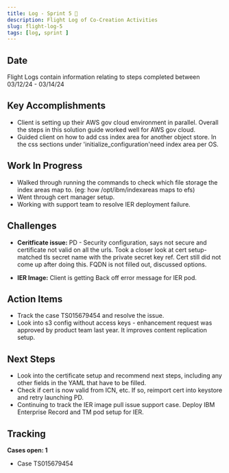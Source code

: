 ```yaml
---
title: Log - Sprint 5 🛫
description: Flight Log of Co-Creation Activities
slug: flight-log-5
tags: [log, sprint ]
---
```


## Date
Flight Logs contain information relating to steps completed between 03/12/24 - 03/14/24

## Key Accomplishments
- Client is setting up their AWS gov cloud environment in parallel. Overall the steps in this solution guide worked well for AWS gov cloud. 
- Guided client on how to add css index area for another object store. In the css sections under 'initialize_configuration'need index area per OS. 

## Work In Progress 
- Walked through running the commands to check which file storage the index areas map to. (eg: how /opt/ibm/indexareas maps to efs) 
- Went through cert manager setup.
- Working with support team to resolve IER deployment failure.

## Challenges
- **Ceritficate issue:**  PD - Security configuration, says not secure and certificate not valid on all the urls.
  Took a closer look at cert setup- matched tls secret name with the private secret key ref. Cert still did not come up after doing this. 
  FQDN is not filled out, discussed options. 

- **IER Image:** Client is getting Back off error message for IER pod. 

## Action Items
- Track the case TS015679454 and resolve the issue. 
- Look into s3 config without access keys - enhancement request was approved by product team last year. It improves content replication setup. 

## Next Steps 
- Look into the certificate setup and recommend next steps, including any other fields in the YAML that have to be filled. 
- Check if cert is now valid from ICN, etc. If so, reimport cert into keystore and retry launching PD. 
- Continuing to track the IER image pull issue support case. Deploy IBM Enterprise Record and TM pod setup for IER. 

## Tracking
**Cases open: 1**
  - Case TS015679454




